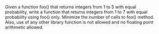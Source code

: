 Given a function foo() that returns integers from 1 to 5 with equal probability, write a function that returns integers from 1 to 7 with equal probability using foo() only. Minimize the number of calls to foo() method. Also, use of any other library function is not allowed and no floating point arithmetic allowed.
